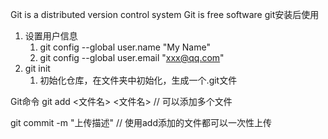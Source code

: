 Git is a distributed version control system
Git is free software
git安装后使用
1. 设置用户信息
   1. git config --global user.name "My Name"
   2. git config --global user.email "xxx@qq.com"
2. git init 
   1. 初始化仓库，在文件夹中初始化，生成一个.git文件
   
Git命令
git add <文件名> <文件名> // 可以添加多个文件

git commit -m "上传描述" //  使用add添加的文件都可以一次性上传